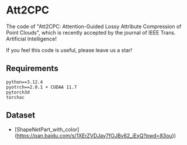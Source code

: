 # Att2CPC
The code of "Att2CPC: Attention-Guided Lossy Attribute Compression of Point Clouds", which is recently accepted by the journal of IEEE Trans. Artificial Intelligence!

If you feel this code is useful, please leave us a star!

## Requirements
```
python==3.12.4 
pyotrch==2.0.1 + CUDAA 11.7
pytorch3d 
torchac
```

## Dataset
- [ShapeNetPart_with_color] (https://pan.baidu.com/s/1XErZVDJay7fOJBy62_iExQ?pwd=83ou))
 


